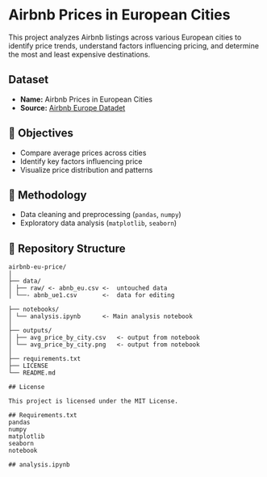 # Airbnb Prices in European Cities

This project analyzes Airbnb listings across various European cities to identify price trends, understand factors influencing pricing, and determine the most and least expensive destinations.

##  Dataset
- **Name:** Airbnb Prices in European Cities  
- **Source:** [Airbnb Europe Datadet](https://www.kaggle.com/datasets/dipeshkhemani/airbnb-cleaned-europe-dataset) 

## 🎯 Objectives
- Compare average prices across cities
- Identify key factors influencing price
- Visualize price distribution and patterns

## 🧠 Methodology
- Data cleaning and preprocessing (`pandas`, `numpy`)
- Exploratory data analysis (`matplotlib`, `seaborn`)

## 📁 Repository Structure
```
airbnb-eu-price/
│
├── data/
│ ├── raw/ <- abnb_eu.csv <-  untouched data
│ └──- abnb_ue1.csv       <-  data for editing
 
├── notebooks/
│ └── analysis.ipynb      <- Main analysis notebook
│
├── outputs/
│ ├── avg_price_by_city.csv   <- output from notebook
│ └── avg_price_by_city.png   <- output from notebook
│
├── requirements.txt 
├── LICENSE
└── README.md

## License

This project is licensed under the MIT License.

## Requirements.txt
pandas
numpy
matplotlib
seaborn
notebook

## analysis.ipynb
